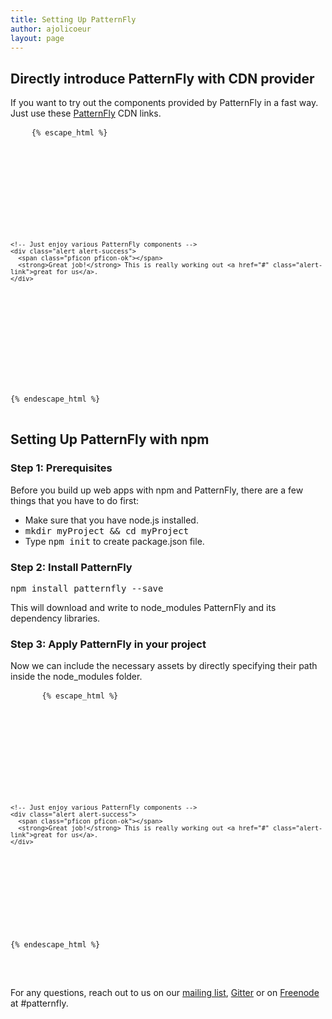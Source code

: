```yaml
---
title: Setting Up PatternFly
author: ajolicoeur
layout: page
---
```

<div class="row">
  <div class="col-md-12">
    <h2>Directly introduce PatternFly with CDN provider</h2>
  </div>
</div>
<div class="row">
  <div class="col-md-12">
    <p>
      If you want to try out the components provided by PatternFly in a fast way. Just use these <a href="https://cdnjs.com/libraries/patternfly" target="top">PatternFly</a> CDN links.
    </p>
  </div>
  <div class="col-xs-12 col-sm-12 col-md-12">
    <pre class="prettyprint">
    <code class="language-html">{% escape_html %}
<!DOCTYPE html>
<html lang="en">
<head>
  <meta charset="UTF-8">
  <link rel="stylesheet" type="text/css" href="https://cdnjs.cloudflare.com/ajax/libs/patternfly/3.24.0/css/patternfly.min.css">
  <link rel="stylesheet" type="text/css" href="https://cdnjs.cloudflare.com/ajax/libs/patternfly/3.24.0/css/patternfly-additions.min.css">
</head>
<body>
  <div class="container">

    <!-- Just enjoy various PatternFly components -->
    <div class="alert alert-success">
      <span class="pficon pficon-ok"></span>
      <strong>Great job!</strong> This is really working out <a href="#" class="alert-link">great for us</a>.
    </div>

  </div>

  <script src="https://cdnjs.cloudflare.com/ajax/libs/jquery/3.2.1/jquery.min.js"></script>
  <script src="https://cdnjs.cloudflare.com/ajax/libs/twitter-bootstrap/3.3.7/js/bootstrap.min.js"></script>
  <script src="https://cdnjs.cloudflare.com/ajax/libs/patternfly/3.24.0/js/patternfly.min.js"></script>
</body>
</html>
{% endescape_html %}</code>
    </pre>
  </div>
</div>
<div class="row">
  <div class="col-md-12">
    <h2>Setting Up PatternFly with npm</h2>
  </div>
</div>
<div class="row">
  <div class="col-md-12">
    <h3>Step 1: Prerequisites</h3>
    <div class="row">
      <div class="col-xs-12 col-sm-12 col-md-12">
        <p>Before you build up web apps with npm and PatternFly, there are a few things that you have to do first:</p>
        <ul>
          <li>Make sure that you have node.js installed.</li>
          <li><kbd>mkdir myProject && cd myProject</kbd></li>
          <li>Type <kbd>npm init</kbd> to create package.json file.</li>
        </ul>
      </div>
    </div>
  </div>
</div>
<div class="row">
  <div class="col-xs-12 col-sm-12 col-md-12">
    <h3>Step 2: Install PatternFly</h3>
    <p>
      <kbd>
        npm install patternfly --save
      </kbd>
    </p>
    <p>This will download and write to node_modules PatternFly and its dependency libraries.</p>
  </div>
</div>
<div class="row">
  <div class="col-xs-12 col-sm-12 col-md-12">
    <h3>Step 3: Apply PatternFly in your project</h3>
    <p>Now we can include the necessary assets by directly specifying their path inside the node_modules folder.</p>
  </div>
  <div class="col-xs-12 col-sm-12 col-md-12">
    <pre class="prettyprint">
      <code class="language-html">{% escape_html %}
<!DOCTYPE html>
<html lang="en">
<head>
  <meta charset="UTF-8">
  <link rel="stylesheet" type="text/css" href="/node_modules/patternfly/dist/css/patternfly.css">
  <link rel="stylesheet" type="text/css" href="/node_modules/patternfly/dist/css/patternfly-additions.css">
</head>
<body>
  <div class="container">

    <!-- Just enjoy various PatternFly components -->
    <div class="alert alert-success">
      <span class="pficon pficon-ok"></span>
      <strong>Great job!</strong> This is really working out <a href="#" class="alert-link">great for us</a>.
    </div>

  </div>

  <script src="/node_modules/jquery/dist/jquery.js"></script>
  <script src="/node_modules/bootstrap/dist/js/bootstrap.js"></script>
</body>
</html>
{% endescape_html %}</code>
    </pre>
  </div>
</div>
<br/>
<div class="well">
  <p>
    For any questions, reach out to us on our <a href="mailto:patternfly@redhat.com">mailing list</a>, <a href="https://gitter.im/patternfly/patternfly?utm_source=share-link&utm_medium=link&utm_campaign=share-link" target="top">Gitter</a> or on <a href="https://webchat.freenode.net/" target="top">Freenode</a> at #patternfly.
  </p>
</div>
